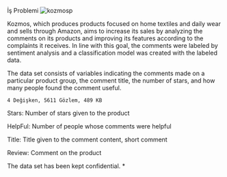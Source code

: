 İş Problemi
![kozmosp](https://github.com/ugurst/Kozmos_Amazon_Sentiment_Analysis/assets/115634202/432054bd-6182-4877-b759-642bb3133969)

Kozmos, which produces products focused on home textiles and daily wear and sells through Amazon, aims to increase its sales by analyzing the comments on its products and improving its features according to the complaints it receives. In line with this goal, the comments were labeled by sentiment analysis and a classification model was created with the labeled data.

The data set consists of variables indicating the comments made on a particular product group, the comment title, the number of stars, and how many people found the comment useful.


	4 Değişken, 5611 Gözlem, 489 KB	


Stars: Number of stars given to the product

HelpFul: Number of people whose comments were helpful

Title: Title given to the comment content, short comment

Review: Comment on the product

The data set has been kept confidential. *
